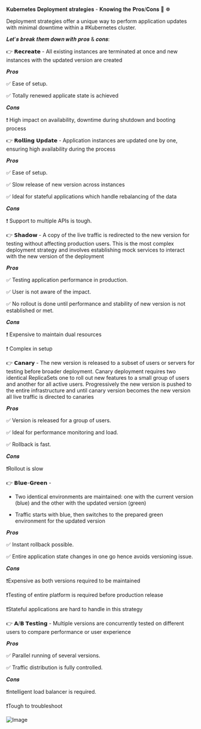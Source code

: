 𝐊𝐮𝐛𝐞𝐫𝐧𝐞𝐭𝐞𝐬 𝐃𝐞𝐩𝐥𝐨𝐲𝐦𝐞𝐧𝐭 𝐬𝐭𝐫𝐚𝐭𝐞𝐠𝐢𝐞𝐬 - 𝐊𝐧𝐨𝐰𝐢𝐧𝐠 𝐭𝐡𝐞 𝐏𝐫𝐨𝐬/𝐂𝐨𝐧𝐬  🤔 ☸️  

Deployment strategies offer a unique way to perform application updates with minimal downtime within a #Kubernetes cluster. 

𝑳𝒆𝒕'𝒔 𝒃𝒓𝒆𝒂𝒌 𝒕𝒉𝒆𝒎 𝒅𝒐𝒘𝒏 𝒘𝒊𝒕𝒉 𝒑𝒓𝒐𝒔 & 𝒄𝒐𝒏𝒔:

👉 𝗥𝗲𝗰𝗿𝗲𝗮𝘁𝗲 - All existing instances are terminated at once and new instances with the updated version are created

𝑷𝒓𝒐𝒔

✅ Ease of setup.

✅ Totally renewed applicate state is achieved

𝑪𝒐𝒏𝒔

❗ High impact on availability, downtime during shutdown and booting process

👉 𝗥𝗼𝗹𝗹𝗶𝗻𝗴 𝗨𝗽𝗱𝗮𝘁𝗲 - Application instances are updated one by one, ensuring high availability during the process

𝑷𝒓𝒐𝒔

✅ Ease of setup.

✅ Slow release of new version across instances

✅ Ideal for stateful applications which handle rebalancing of the data

𝑪𝒐𝒏𝒔

❗ Support to multiple APIs is tough.

👉 𝗦𝗵𝗮𝗱𝗼𝘄 - A copy of the live traffic is redirected to the new version for testing without affecting production users. This is the most complex deployment strategy and involves establishing mock services to interact with the new version of the deployment

𝑷𝒓𝒐𝒔

✅ Testing application performance in production.

✅ User is not aware of the impact.

✅ No rollout is done until performance and stability of new version is not established or met.

𝑪𝒐𝒏𝒔

❗ Expensive to maintain dual resources

❗ Complex in setup

👉 𝗖𝗮𝗻𝗮𝗿𝘆 - The new version is released to a subset of users or servers for testing before broader deployment. Canary deployment requires two identical ReplicaSets one to roll out new features to a small group of users and another for all active users. Progressively the new version is pushed to the entire infrastructure and until canary version becomes the new version all live traffic is directed to canaries

𝑷𝒓𝒐𝒔

✅ Version is released for a group of users.

✅ Ideal for performance monitoring and load.

✅ Rollback is fast.

𝑪𝒐𝒏𝒔

❗Rollout is slow

👉 𝗕𝗹𝘂𝗲-𝗚𝗿𝗲𝗲𝗻 - 

- Two identical environments are maintained: one with the current version (blue) and the other with the updated version (green)

- Traffic starts with blue, then switches to the prepared green environment for the updated version

𝑷𝒓𝒐𝒔

✅ Instant rollback possible.

✅ Entire application state changes in one go hence avoids versioning issue.

𝑪𝒐𝒏𝒔

❗Expensive as both versions required to be maintained

❗Testing of entire platform is required before production release

❗Stateful applications are hard to handle in this strategy

👉 𝗔/𝗕 𝗧𝗲𝘀𝘁𝗶𝗻𝗴 - Multiple versions are concurrently tested on different users to compare performance or user experience

𝑷𝒓𝒐𝒔

✅ Parallel running of several versions.

✅ Traffic distribution is fully controlled.

𝑪𝒐𝒏𝒔

❗Intelligent load balancer is required.

❗Tough to troubleshoot

![Image](https://github.com/user-attachments/assets/2afa9005-a816-41a6-8cab-82b5e757f43b)
